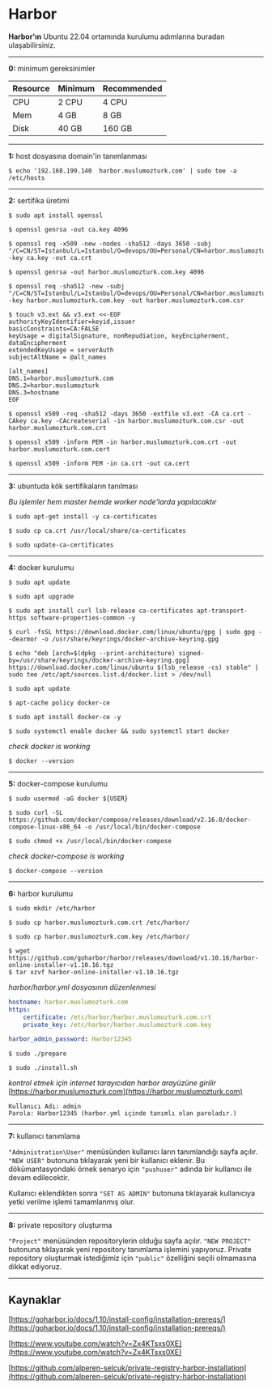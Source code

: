 # Harbor
**Harbor'ın** Ubuntu 22.04 ortamında kurulumu adımlarına buradan ulaşabilirsiniz.

---

**0:** minimum gereksinimler

| Resource | Minimum | Recommended |
| -------- | ------- | ----------- |
| CPU      |   2 CPU |	  4 CPU    |
| Mem      |	4 GB |	  8 GB     |
| Disk     |   40 GB |  160 GB     |

---

**1:** host dosyasına domain'in tanımlanması

```shell
$ echo '192.168.199.140  harbor.muslumozturk.com' | sudo tee -a /etc/hosts
```
---

**2:** sertifika üretimi

```shell
$ sudo apt install openssl

$ openssl genrsa -out ca.key 4096

$ openssl req -x509 -new -nodes -sha512 -days 3650 -subj "/C=CN/ST=Istanbul/L=Istanbul/O=devops/OU=Personal/CN=harbor.muslumozturk.com" -key ca.key -out ca.crt

$ openssl genrsa -out harbor.muslumozturk.com.key 4096

$ openssl req -sha512 -new -subj "/C=CN/ST=Istanbul/L=Istanbul/O=devops/OU=Personal/CN=harbor.muslumozturk.com" -key harbor.muslumozturk.com.key -out harbor.muslumozturk.com.csr

$ touch v3.ext && v3.ext <<-EOF
authorityKeyIdentifier=keyid,issuer
basicConstraints=CA:FALSE
keyUsage = digitalSignature, nonRepudiation, keyEncipherment, dataEncipherment
extendedKeyUsage = serverAuth
subjectAltName = @alt_names

[alt_names]
DNS.1=harbor.muslumozturk.com
DNS.2=harbor.muslumozturk
DNS.3=hostname
EOF

$ openssl x509 -req -sha512 -days 3650 -extfile v3.ext -CA ca.crt -CAkey ca.key -CAcreateserial -in harbor.muslumozturk.com.csr -out harbor.muslumozturk.com.crt

$ openssl x509 -inform PEM -in harbor.muslumozturk.com.crt -out harbor.muslumozturk.com.cert

$ openssl x509 -inform PEM -in ca.crt -out ca.cert
```

---

**3:** ubuntuda kök sertifikaların tanılması

*Bu işlemler hem master hemde worker node'larda yapılacaktır*

```shell
$ sudo apt-get install -y ca-certificates

$ sudo cp ca.crt /usr/local/share/ca-certificates

$ sudo update-ca-certificates
```
---

**4:** docker kurulumu

```shell
$ sudo apt update

$ sudo apt upgrade

$ sudo apt install curl lsb-release ca-certificates apt-transport-https software-properties-common -y

$ curl -fsSL https://download.docker.com/linux/ubuntu/gpg | sudo gpg --dearmor -o /usr/share/keyrings/docker-archive-keyring.gpg

$ echo "deb [arch=$(dpkg --print-architecture) signed-by=/usr/share/keyrings/docker-archive-keyring.gpg] https://download.docker.com/linux/ubuntu $(lsb_release -cs) stable" | sudo tee /etc/apt/sources.list.d/docker.list > /dev/null

$ sudo apt update

$ apt-cache policy docker-ce

$ sudo apt install docker-ce -y

$ sudo systemctl enable docker && sudo systemctl start docker

```

*check docker is working*

```shell
$ docker --version
```
---

**5:** docker-compose kurulumu

```shell
$ sudo usermod -aG docker ${USER}

$ sudo curl -SL https://github.com/docker/compose/releases/download/v2.16.0/docker-compose-linux-x86_64 -o /usr/local/bin/docker-compose

$ sudo chmod +x /usr/local/bin/docker-compose

```

*check docker-compose is working*

```shell
$ docker-compose --version
```
---

**6:** harbor kurulumu

```shell
$ sudo mkdir /etc/harbor

$ sudo cp harbor.muslumozturk.com.crt /etc/harbor/

$ sudo cp harbor.muslumozturk.com.key /etc/harbor/
```

```shell
$ wget https://github.com/goharbor/harbor/releases/download/v1.10.16/harbor-online-installer-v1.10.16.tgz
$ tar xzvf harbor-online-installer-v1.10.16.tgz
```

*harbor/harbor.yml dosyasının düzenlenmesi*
```yaml
hostname: harbor.muslumozturk.com
https:
    certificate: /etc/harbor/harbor.muslumozturk.com.crt
    private_key: /etc/harbor/harbor.muslumozturk.com.key

harbor_admin_password: Harbor12345
```


```shell
$ sudo ./prepare

$ sudo ./install.sh

```

*kontrol etmek için internet tarayıcıdan harbor arayüzüne girilir*
[https://harbor.muslumozturk.com](https://harbor.muslumozturk.com)

```
Kullanıcı Adı: admin
Parola: Harbor12345 (harbor.yml içinde tanımlı olan paroladır.)
```
---

**7:** kullanıcı tanımlama

`"Administration\User"` menüsünden kullanıcı ların tanımlandığı sayfa açılır. `"NEW USER"` butonuna tıklayarak yeni bir kullanıcı eklenir. Bu dökümantasyondaki örnek senaryo için `"pushuser"` adında bir kullanıcı ile devam edilecektir.

Kullanıcı eklendikten sonra `"SET AS ADMIN"` butonuna tıklayarak kullanıcıya yetki verilme işlemi tamamlanmış olur.

---

**8:** private repository oluşturma

`"Project"` menüsünden repositorylerin olduğu sayfa açılır. `"NEW PROJECT"` butonuna tıklayarak yeni repository tanımlama işlemini yapıyoruz. Private repository oluşturmak istediğimiz için `"public"` özelliğini seçili olmamasına dikkat ediyoruz.  

---

## Kaynaklar

[https://goharbor.io/docs/1.10/install-config/installation-prereqs/](https://goharbor.io/docs/1.10/install-config/installation-prereqs/)

[https://www.youtube.com/watch?v=Zx4KTsxs0XE](https://www.youtube.com/watch?v=Zx4KTsxs0XE)

[https://github.com/alperen-selcuk/private-registry-harbor-installation](https://github.com/alperen-selcuk/private-registry-harbor-installation)

